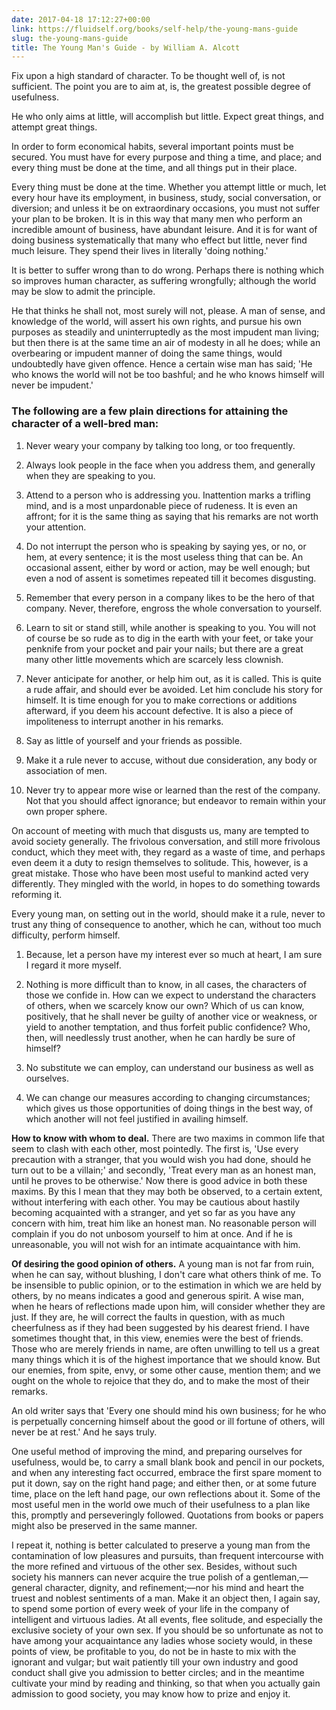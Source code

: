 ```yaml
---
date: 2017-04-18 17:12:27+00:00
link: https://fluidself.org/books/self-help/the-young-mans-guide
slug: the-young-mans-guide
title: The Young Man's Guide - by William A. Alcott
---
```


Fix upon a high standard of character. To be thought well of, is not sufficient. The point you are to aim at, is, the greatest possible degree of usefulness.

He who only aims at little, will accomplish but little. Expect great things, and attempt great things.

In order to form economical habits, several important points must be secured. You must have for every purpose and thing a time, and place; and every thing must be done at the time, and all things put in their place.

Every thing must be done at the time. Whether you attempt little or much, let every hour have its employment, in business, study, social conversation, or diversion; and unless it be on extraordinary occasions, you must not suffer your plan to be broken. It is in this way that many men who perform an incredible amount of business, have abundant leisure. And it is for want of doing business systematically that many who effect but little, never find much leisure. They spend their lives in literally 'doing nothing.'

It is better to suffer wrong than to do wrong. Perhaps there is nothing which so improves human character, as suffering wrongfully; although the world may be slow to admit the principle.

He that thinks he shall not, most surely will not, please. A man of sense, and knowledge of the world, will assert his own rights, and pursue his own purposes as steadily and uninterruptedly as the most impudent man living; but then there is at the same time an air of modesty in all he does; while an overbearing or impudent manner of doing the same things, would undoubtedly have given offence. Hence a certain wise man has said; 'He who knows the world will not be too bashful; and he who knows himself will never be impudent.'

### The following are a few plain directions for attaining the character of a well-bred man:

1.  Never weary your company by talking too long, or too frequently.

2.  Always look people in the face when you address them, and generally when they are speaking to you.

3.  Attend to a person who is addressing you. Inattention marks a trifling mind, and is a most unpardonable piece of rudeness. It is even an affront; for it is the same thing as saying that his remarks are not worth your attention.

4.  Do not interrupt the person who is speaking by saying yes, or no, or hem, at every sentence; it is the most useless thing that can be. An occasional assent, either by word or action, may be well enough; but even a nod of assent is sometimes repeated till it becomes disgusting.

5.  Remember that every person in a company likes to be the hero of that company. Never, therefore, engross the whole conversation to yourself.

6.  Learn to sit or stand still, while another is speaking to you. You will not of course be so rude as to dig in the earth with your feet, or take your penknife from your pocket and pair your nails; but there are a great many other little movements which are scarcely less clownish.

7.  Never anticipate for another, or help him out, as it is called. This is quite a rude affair, and should ever be avoided. Let him conclude his story for himself. It is time enough for you to make corrections or additions afterward, if you deem his account defective. It is also a piece of impoliteness to interrupt another in his remarks.

8.  Say as little of yourself and your friends as possible.

9.  Make it a rule never to accuse, without due consideration, any body or association of men.

10. Never try to appear more wise or learned than the rest of the company. Not that you should affect ignorance; but endeavor to remain within your own proper sphere.

On account of meeting with much that disgusts us, many are tempted to avoid society generally. The frivolous conversation, and still more frivolous conduct, which they meet with, they regard as a waste of time, and perhaps even deem it a duty to resign themselves to solitude. This, however, is a great mistake. Those who have been most useful to mankind acted very differently. They mingled with the world, in hopes to do something towards reforming it.

Every young man, on setting out in the world, should make it a rule, never to trust any thing of consequence to another, which he can, without too much difficulty, perform himself.

1.  Because, let a person have my interest ever so much at heart, I am sure I regard it more myself.

2.  Nothing is more difficult than to know, in all cases, the characters of those we confide in. How can we expect to understand the characters of others, when we scarcely know our own? Which of us can know, positively, that he shall never be guilty of another vice or weakness, or yield to another temptation, and thus forfeit public confidence? Who, then, will needlessly trust another, when he can hardly be sure of himself?

3.  No substitute we can employ, can understand our business as well as ourselves.

4.  We can change our measures according to changing circumstances; which gives us those opportunities of doing things in the best way, of which another will not feel justified in availing himself.

**How to know with whom to deal.** There are two maxims in common life that seem to clash with each other, most pointedly. The first is, 'Use every precaution with a stranger, that you would wish you had done, should he turn out to be a villain;' and secondly, 'Treat every man as an honest man, until he proves to be otherwise.' Now there is good advice in both these maxims. By this I mean that they may both be observed, to a certain extent, without interfering with each other. You may be cautious about hastily becoming acquainted with a stranger, and yet so far as you have any concern with him, treat him like an honest man. No reasonable person will complain if you do not unbosom yourself to him at once. And if he is unreasonable, you will not wish for an intimate acquaintance with him.

**Of desiring the good opinion of others.** A young man is not far from ruin, when he can say, without blushing, I don't care what others think of me. To be insensible to public opinion, or to the estimation in which we are held by others, by no means indicates a good and generous spirit. A wise man, when he hears of reflections made upon him, will consider whether they are just. If they are, he will correct the faults in question, with as much cheerfulness as if they had been suggested by his dearest friend. I have sometimes thought that, in this view, enemies were the best of friends. Those who are merely friends in name, are often unwilling to tell us a great many things which it is of the highest importance that we should know. But our enemies, from spite, envy, or some other cause, mention them; and we ought on the whole to rejoice that they do, and to make the most of their remarks.

An old writer says that 'Every one should mind his own business; for he who is perpetually concerning himself about the good or ill fortune of others, will never be at rest.' And he says truly.

One useful method of improving the mind, and preparing ourselves for usefulness, would be, to carry a small blank book and pencil in our pockets, and when any interesting fact occurred, embrace the first spare moment to put it down, say on the right hand page; and either then, or at some future time, place on the left hand page, our own reflections about it. Some of the most useful men in the world owe much of their usefulness to a plan like this, promptly and perseveringly followed. Quotations from books or papers might also be preserved in the same manner.

I repeat it, nothing is better calculated to preserve a young man from the contamination of low pleasures and pursuits, than frequent intercourse with the more refined and virtuous of the other sex. Besides, without such society his manners can never acquire the true polish of a gentleman,—general character, dignity, and refinement;—nor his mind and heart the truest and noblest sentiments of a man. Make it an object then, I again say, to spend some portion of every week of your life in the company of intelligent and virtuous ladies. At all events, flee solitude, and especially the exclusive society of your own sex. If you should be so unfortunate as not to have among your acquaintance any ladies whose society would, in these points of view, be profitable to you, do not be in haste to mix with the ignorant and vulgar; but wait patiently till your own industry and good conduct shall give you admission to better circles; and in the meantime cultivate your mind by reading and thinking, so that when you actually gain admission to good society, you may know how to prize and enjoy it.
